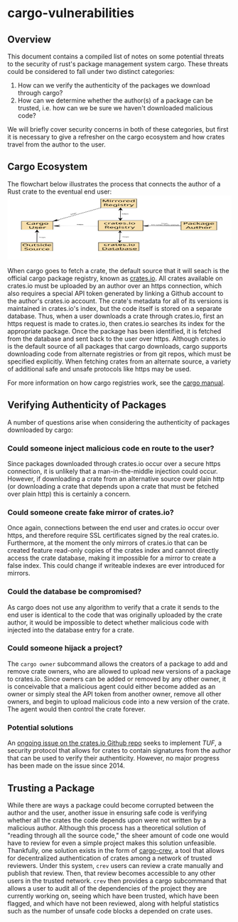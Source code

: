 # cargo-vulnerabilities

## Overview
This document contains a compiled list of notes on some potential threats to the security of rust's package management system cargo. These threats could be considered to fall under two distinct categories:
1. How can we verify the authenticity of the packages we download through cargo?
2. How can we determine whether the author(s) of a package can be trusted, i.e. how can we be sure we haven't downloaded malicious code?

We will briefly cover security concerns in both of these categories, but first it is necessary to give a refresher on the cargo ecosystem and how crates travel from the author to the user.

## Cargo Ecosystem
The flowchart below illustrates the process that connects the author of a Rust crate to the eventual end user:
<img src="/Images/drawing.svg" width="100%" height="144">

When cargo goes to fetch a crate, the default source that it will seach is the official cargo package registry, known as [crates.io](https://crates.io/). All crates available on crates.io must be uploaded by an author over an https connection, which also requires a special API token generated by linking a Github account to the author's crates.io account. The crate's metadata for all of its versions is maintained in crates.io's index, but the code itself is stored on a separate database. Thus, when a user downloads a crate through crates.io, first an https request is made to crates.io, then crates.io searches its index for the appropriate package. Once the package has been identified, it is fetched from the database and sent back to the user over https. Although crates.io is the default source of all packages that cargo downloads, cargo supports downloading code from alternate registries or from git repos, which must be specified explicitly. When fetching crates from an alternate source, a variety of additional safe and unsafe protocols like https may be used.

For more information on how cargo registries work, see the [cargo manual](https://doc.rust-lang.org/cargo/reference/registries.html).

## Verifying Authenticity of Packages
A number of questions arise when considering the authenticity of packages downloaded by cargo:

### Could someone inject malicious code en route to the user?
Since packages downloaded through crates.io occur over a secure https connection, it is unlikely that a man-in-the-middle injection could occur. However, if downloading a crate from an alternative source over plain http (or downloading a crate that depends upon a crate that must be fetched over plain http) this is certainly a concern.

### Could someone create fake mirror of crates.io?
Once again, connections between the end user and crates.io occur over https, and therefore require SSL certificates signed by the real crates.io. Furthermore, at the moment the only mirrors of crates.io that can be created feature read-only copies of the crates index and cannot directly access the crate database, making it impossible for a mirror to create a false index. This could change if writeable indexes are ever introduced for mirrors. 

### Could the database be compromised?
As cargo does not use any algorithm to verify that a crate it sends to the end user is identical to the code that was originally uploaded by the crate author, it would be impossible to detect whether malicious code with injected into the database entry for a crate.

### Could someone hijack a project?
The `cargo owner` subcommand allows the creators of a package to add and remove crate owners, who are allowed to upload new versions of a package to crates.io. Since owners can be added or removed by any other owner, it is conceivable that a malicious agent could either become added as an owner or simply steal the API token from another owner, remove all other owners, and begin to upload malicious code into a new version of the crate. The agent would then control the crate forever.

### Potential solutions
An [ongoing issue on the crates.io Github repo](https://github.com/rust-lang/crates.io/issues/75) seeks to implement *TUF*, a security protocol that allows for crates to contain signatures from the author that can be used to verify their authenticity. However, no major progress has been made on the issue since 2014.

## Trusting a Package
While there are ways a package could become corrupted between the author and the user, another issue in ensuring safe code is verifying whether all the crates the code depends upon were not written by a malicious author. Although this process has a theoretical solution of "reading through all the source code," the sheer amount of code one would have to review for even a simple project makes this solution unfeasible. Thankfully, one solution exists in the form of [cargo-crev](https://github.com/crev-dev/cargo-crev), a tool that allows for decentralized authentication of crates among a network of trusted reviewers. Under this system, `crev` users can review a crate manually and publish that review. Then, that review becomes accessible to any other users in the trusted network. `crev` then provides a cargo subcommand that allows a user to audit all of the dependencies of the project they are currently working on, seeing which have been trusted, which have been flagged, and which have not been reviewed, along with helpful statistics such as the number of unsafe code blocks a depended on crate uses.
